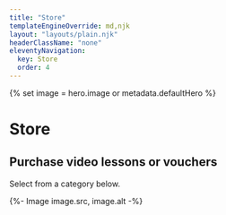 ```yaml
---
title: "Store"
templateEngineOverride: md,njk
layout: "layouts/plain.njk"
headerClassName: "none"
eleventyNavigation:
  key: Store
  order: 4
---
```


{% set image = hero.image or metadata.defaultHero %}

<h1 class="visually-hidden">Store</h1>
<div class="login-wrapper">

## Purchase video lessons or vouchers

  <div class="login-widget relative">
      <div class="login-container flex-widget-container">
          <div class="login-title-wrap">
  
  <p class="subtitle">Select from a category below.</p>
</div>
   <div data-owner-name="CG Guitar" class="tz-form-singup" id="tz-form-singup" rel="587340" data-type="300"></div>
      </div>
      {%- Image image.src, image.alt -%}
    </div>
</div>

<script type="text/javascript" src="https://app.teacherzone.com/Assets/widget/store-widget/tz-store-widget.js"></script>
